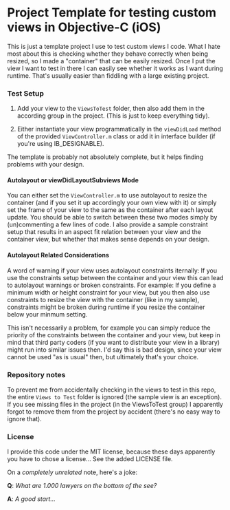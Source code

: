 # Project Template for testing custom views in Objective-C (iOS) #

This is just a template project I use to test custom views I code.
What I hate most about this is checking whether they behave correctly when being resized, 
so I made a "container" that can be easily resized. Once I put the view I want to test in there
I can easily see whether it works as I want during runtime. 
That's usually easier than fiddling with a large existing project.

### Test Setup ###

1. Add your view to the `ViewsToTest` folder, then also add them in the according group in the project. (This is just to keep everything tidy).

2. Either instantiate your view programmatically in the `viewDidLoad` method of the provided `ViewController.m` class or add it in interface builder (if you're using IB_DESIGNABLE).

The template is probably not absolutely complete, but it helps finding problems with your design.

#### Autolayout or viewDidLayoutSubviews Mode ####

You can either set the `ViewController.m` to use autolayout to resize the container (and if you set it up accordingly 
your own view with it) or simply set the frame of your view to the same as the container after each layout update.
You should be able to switch between these two modes simply by (un)commenting a few lines of code. I also provide
a sample constraint setup that results in an aspect fit relation between your view and the container view, but
whether that makes sense depends on your design.

#### Autolayout Related Considerations ####

A word of warning if your view uses autolayout constraints iternally: If you use the constraints setup between the container
and your view this can lead to autolayout warnings or broken constraints. 
For example: If you define a minimum width or height constraint for your view, but you then also use constraints to 
resize the view with the container (like in my sample), constraints might be broken during runtime if you resize the 
container below your minmum setting.

This isn't necessarily a problem, for example you can simply reduce the priority of the constraints between the container
and your view, but keep in mind that third party coders (if you want to distribute your view in a library) 
might run into similar issues then. I'd say this is bad design, since your view cannot be used "as is usual" then,
but ultimately that's your choice.

### Repository notes ###

To prevent me from accidentally checking in the views to test in this repo, the entire `Views to Test` folder is ignored 
(the sample view is an exception). If you see missing files in the project (in the ViewsToTest group) I apparently forgot to
remove them from the project by accident (there's no easy way to ignore that).

### License ###
I provide this code under the MIT license, because these days apparently you have to chose a license...
See the added LICENSE file.

On a *completely unrelated* note, here's a joke: 

__Q__: *What are 1.000 lawyers on the bottom of the see?*

__A__: *A good start...*
